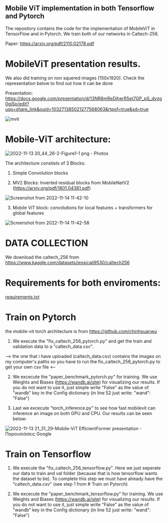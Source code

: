 ## Mobile ViT implementation in both Tensorflow and Pytorch

The repository contains the code for the implementation of MobileViT in TensorFlow and in Pytorch. 
We train both of our networks in Caltech-256.

Paper: https://arxiv.org/pdf/2110.02178.pdf

# MobileViT presentation results.
We also did training on non squered images (150x1920). Check the representation below to find out how it can be done

Presentation: https://docs.google.com/presentation/d/13NR6mReDiherR5et7GP_pS_dyzg0gjSp/edit?usp=share_link&ouid=103271385021277568063&rtpof=true&sd=true


![mvit](https://user-images.githubusercontent.com/65830412/201538565-090cfb7a-822f-48cb-9197-c687d61e9541.gif)

# Mobile-ViT architecture: 

![2022-11-13 20_44_26-2-Figure1-1 png ‎- Photos](https://user-images.githubusercontent.com/65830412/201538771-76ecfe36-fb08-4f05-aa01-9084f382a3b0.png)

 
The architecture constists of 3 Blocks:
 1) Simple Convolution blocks
 
 2) MV2 Blocks: Inverted residual blocks from MobileNetV2 (https://arxiv.org/pdf/1801.04381.pdf)


![Screenshot from 2022-11-14 11-42-10](https://user-images.githubusercontent.com/65830412/201627496-00601190-d590-4296-905f-6fdcee003e22.png)

 
 3) Mobile ViT block: convolutions for local features + transformers for global features
 
![Screenshot from 2022-11-14 11-42-58](https://user-images.githubusercontent.com/65830412/201627554-03335acb-6d55-47f8-a536-d258423cbd61.png)



# DATA COLLECTION
We download the caltech_256 from https://www.kaggle.com/datasets/jessicali9530/caltech256

# Requirements for both enviroments:

[requirements.txt](https://github.com/aggelos-michael-papadopoulos/MobileViT-impelmentation-and-training-on-Tensorlow-and-Pytorch/files/9998208/requirements.txt)

# Train on Pytorch

the mobile-vit torch architecture is from https://github.com/chinhsuanwu
1) We execute the "fix_caltech_256_pytorch.py" and get the train and validation data to a "caltech_data.csv". 

--> the one that i have uploaded (caltech_data.csv) contains the images on my computer's paths so you have to run the fix_caltech_256_pytorch.py to get your own csv file <--

2) We excecute the "paper_benchmark_pytorch.py" for training. We use Weights and Biases (https://wandb.ai/site) for visualizing our results. If you do not want to use it, just simple write "False" as the value of "wandb" key in the Config dictionary (in line 52 just write: "wand": "False")

3) Last we excecute "torch_inference.py" to see how fast mobilevit can inference an image on both GPU and CPU. Our results can be seen below:

![2022-11-13 21_31_29-Mobile-ViT   EfficientFormer presentation - Παρουσιάσεις Google](https://user-images.githubusercontent.com/65830412/201540580-2adcb5c0-8574-4be8-b358-79c88f5da730.png)

# Train on Tensorflow

1) We execute the "fix_caltech_256_tensorflow.py". Here we just seperate our data to train and val folder (because that is how tensorflow wants the dataset to be). To complete this step we must have already have the "caltech_data.csv" (see step 1 from # Train on Pytorch)

2) We excecute the "paper_benchmark_tensorflow.py" for training. We use Weights and Biases (https://wandb.ai/site) for visualizing our results. If you do not want to use it, just simple write "False" as the value of "wandb" key in the Config dictionary (in line 52 just write: "wand": "False")
